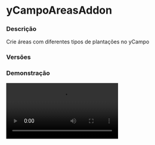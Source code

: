 # yCampoAreasAddon
<secondary-label ref="addons"/>

### Descrição
Crie áreas com diferentes tipos de plantações no yCampo

### Versões
<secondary-label ref="1.8"/>
<secondary-label ref="1.9"/>
<secondary-label ref="1.10"/>
<secondary-label ref="1.11"/>
<secondary-label ref="1.12"/>
<secondary-label ref="1.13"/>
<secondary-label ref="1.14"/>
<secondary-label ref="1.15"/>
<secondary-label ref="1.16"/>
<secondary-label ref="1.17"/>
<secondary-label ref="1.18"/>
<secondary-label ref="1.19"/>

### Demonstração
<video src="https://i.imgur.com/wT96Q2X.png"/>


<chapter title="Comandos" id="commands" collapsible="true">
<code-block lang="plain text">/campo setareaspawn - Setar o local de spawn da área
/campo areas - Abre o menu de upgrade de áreas</code-block>
</chapter>

<chapter title="Permissões" id="permissions" collapsible="true">
<code-block lang="plain text">ycampo.setareaspawn - Permissão para o /campo setareaspawnycampo.use - Permissão para o /campo areas</code-block>
</chapter>



## Erros comuns
<primary-label ref="errors"/>

Antes de configurar o plugin, revise os pontos listados aqui para evitar problemas frequentes durante a configuração.

<seealso style="cards">
    <category ref="wrs">
        <a href="yplugins.md"></a>        <a href="https://ystoreplugins.com.br/plugins/detalhes/136-yCampoAreasAddon">Site do plugin yCampoAreasAddon</a>
    </category>
</seealso>